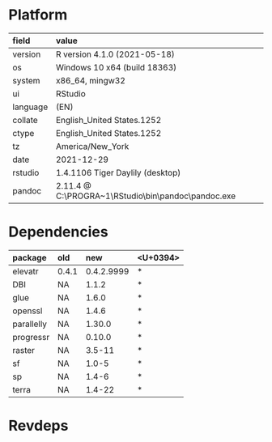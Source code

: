 # Platform

|field    |value                                              |
|:--------|:--------------------------------------------------|
|version  |R version 4.1.0 (2021-05-18)                       |
|os       |Windows 10 x64 (build 18363)                       |
|system   |x86_64, mingw32                                    |
|ui       |RStudio                                            |
|language |(EN)                                               |
|collate  |English_United States.1252                         |
|ctype    |English_United States.1252                         |
|tz       |America/New_York                                   |
|date     |2021-12-29                                         |
|rstudio  |1.4.1106 Tiger Daylily (desktop)                   |
|pandoc   |2.11.4 @ C:\PROGRA~1\RStudio\bin\pandoc\pandoc.exe |

# Dependencies

|package    |old   |new        |<U+0394>  |
|:----------|:-----|:----------|:--|
|elevatr    |0.4.1 |0.4.2.9999 |*  |
|DBI        |NA    |1.1.2      |*  |
|glue       |NA    |1.6.0      |*  |
|openssl    |NA    |1.4.6      |*  |
|parallelly |NA    |1.30.0     |*  |
|progressr  |NA    |0.10.0     |*  |
|raster     |NA    |3.5-11     |*  |
|sf         |NA    |1.0-5      |*  |
|sp         |NA    |1.4-6      |*  |
|terra      |NA    |1.4-22     |*  |

# Revdeps

